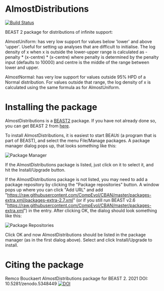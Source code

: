 # AlmostDistributions

[![Build Status](https://travis-ci.org/rbouckaert/asc.svg?branch=master)](https://travis-ci.org/rbouckaert/AlmostDistributions)

BEAST 2 package for distributions of infinite support:

AlmostUniform: has very low support for values below 'lower' and above 'upper'. Useful for setting up analyses that are difficult to initialise. The log density of x when x is outside the lower-upper range is calculated as -penalty * (x-centre) * (x-centre) where penalty is determined by the penalty input (defaults to 10000) and centre is the middle of the range between lower and upper.

AlmostNormal: has very low support for values outside 95% HPD of a Normal distribution. For values outside that range, the log density of x is calculated using the same formula as for AlmostUniform.


# Installing the package
AlmostDistributions is a [BEAST2](http://beast2.org) package.
If you have not already done so, you can get BEAST 2 from [here](http://beast2.org).

To install AlmostDistributions, it is easiest to start BEAUti (a program that is part of BEAST), and select the menu File/Manage packages. A package manager dialog pops up, that looks something like this:

![Package Manager](https://github.com/rbouckaert/AlmostDistributions/raw/master/doc/package-manager.png)

If the AlmostDistributions package is listed, just click on it to select it, and hit the Install/Upgrade button.

If the AlmostDistributions package is not listed, you may need to add a package repository by clicking the "Package repositories" button. A window pops up where you can click "Add URL" and add "https://raw.githubusercontent.com/CompEvol/CBAN/master/packages-extra.xml/packages-extra-2.7.xml" (or if you still run BEAST v2.6 "https://raw.githubusercontent.com/CompEvol/CBAN/master/packages-extra.xml") in the entry. After clicking OK, the dialog should look something like this:

![Package Repositories](https://github.com/rbouckaert/obama/raw/master/doc/package_repos.png)

Click OK and now AlmostDistributions should be listed in the package manager (as in the first dialog above). Select and click Install/Upgrade to install.

# Citing the package

Remco Bouckaert AlmostDistributions package for BEAST 2. 2021 DOI: 10.5281/zenodo.5348449
[![DOI](https://zenodo.org/badge/109171998.svg)](https://zenodo.org/badge/latestdoi/109171998)
